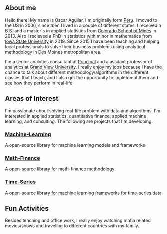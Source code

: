 ## <div class="text-blue mb-2"> About me </div>
Hello there! My name is Oscar Aguilar, I'm originally form [Peru](https://www.google.com/search?source=hp&ei=-lLEXvCiEsK4tAb1kYroDQ&q=peru+map&oq=peru+map&gs_lcp=CgZwc3ktYWIQAzICCAAyAggAMgIIADICCAAyAggAMgIIADICCAAyAggAMgIIADICCAA6BQgAEIMBUPcDWNsNYJgRaABwAHgAgAFJiAH6A5IBATiYAQCgAQGqAQdnd3Mtd2l6&sclient=psy-ab&ved=0ahUKEwjwh4_Z8sDpAhVCHM0KHfWIAt0Q4dUDCAg&uact=5). I moved to the US in 2006, since then I lived in a couple of different states. I received a B.S. and a master's in applied statistics from [Colorado School of Mines](https://www.mines.edu/) in 2013. Also I recieved a PhD in statistics with minor in mathematics from [Iowa State University](https://www.iastate.edu/) in 2019. Since 2015 I have been teaching and helping local professionals to solve their business problems using analytical methodology in Des Moines metropolitan area.

I'm a senior analytics consultant at [Principal](https://www.principal.com/) and a assitant professor of analytics at [Grand View University](https://www.grandview.edu/). I really enjoy my jobs because I have the chance to talk about different methodology/algorithms in the different classes that I teach, and I also get the opportunity to impletment them and see how they perform in real-life. 


## Areas of Interest
I'm passionate about solving real-life problem with data and algorithms. I'm interested in applied statistics, quantitative finance, applied machine learning, and consulting. The following are projects that I'm developing.

### [**<div class="text-green mb-2 ml-4">Machine-Learning</div>**](https://github.com/oscarm524/Machine-Learning)
<div><span class="dot python-dot"></span> A open-source library for machine learning models and frameworks</div>

### [**Math-Finance**](https://github.com/oscarm524/Math-Finance)
<div><span class="dot python-dot"></span> A open-source library for math-finance methodology</div>

### [**Time-Series**](https://github.com/oscarm524/Time-Series)
<div><span class="dot python-dot"></span> A open-source library for machine learning frameworks for time-series data</div>

## Fun Activities
Besides teaching and office work, I really enjoy watching mafia related movies/shows and traveling to different countries with my family.
